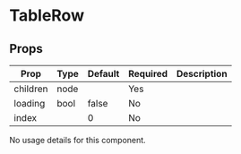 TableRow
========


Props
-----
Prop                  | Type     | Default                   | Required | Description
--------------------- | -------- | ------------------------- | -------- | -----------
children|node||Yes|
loading|bool|false|No|
index||0|No|
No usage details for this component.